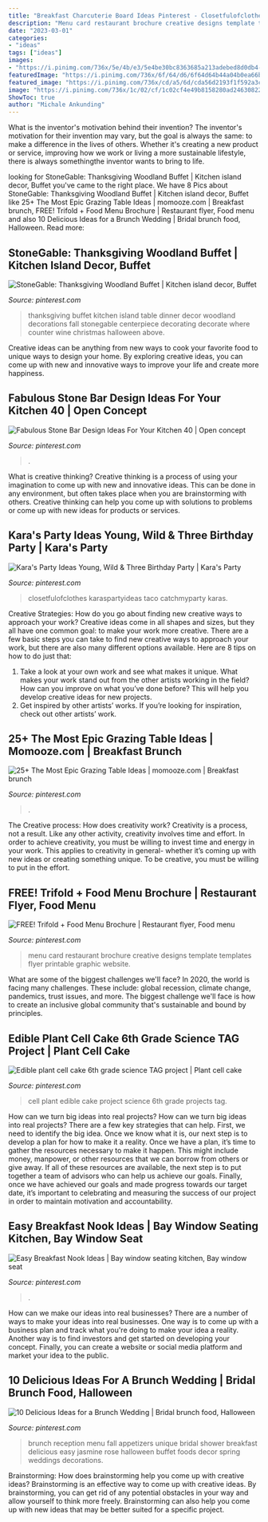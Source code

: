 ```yaml
---
title: "Breakfast Charcuterie Board Ideas Pinterest - Closetfulofclothes Karaspartyideas Taco Catchmyparty Karas"
description: "Menu card restaurant brochure creative designs template templates flyer printable graphic website"
date: "2023-03-01"
categories:
- "ideas"
tags: ["ideas"]
images:
- "https://i.pinimg.com/736x/5e/4b/e3/5e4be30bc8363685a213adebed8d0db4--white-cabinets-light-fixtures.jpg"
featuredImage: "https://i.pinimg.com/736x/6f/64/d6/6f64d64b44a04b0ea66bb5b748025fcb--brunch-wedding-showers-spring-brunch-wedding.jpg"
featured_image: "https://i.pinimg.com/736x/cd/a5/6d/cda56d2193f1f592a3c8655e1655ed19.jpg"
image: "https://i.pinimg.com/736x/1c/02/cf/1c02cf4e49b8158280ad246308225b49.jpg"
ShowToc: true
author: "Michale Ankunding"
---
```



What is the inventor's motivation behind their invention?
The inventor's motivation for their invention may vary, but the goal is always the same: to make a difference in the lives of others. Whether it's creating a new product or service, improving how we work or living a more sustainable lifestyle, there is always somethingthe inventor wants to bring to life.

	

		
looking for StoneGable: Thanksgiving Woodland Buffet | Kitchen island decor, Buffet you've came to the right place. We have 8 Pics about StoneGable: Thanksgiving Woodland Buffet | Kitchen island decor, Buffet like 25+ The Most Epic Grazing Table Ideas | momooze.com | Breakfast brunch, FREE! Trifold + Food Menu Brochure | Restaurant flyer, Food menu and also 10 Delicious Ideas for a Brunch Wedding | Bridal brunch food, Halloween. Read more:
		
    
## StoneGable: Thanksgiving Woodland Buffet | Kitchen Island Decor, Buffet

<img loading=lazy src="https://i.pinimg.com/736x/5e/4b/e3/5e4be30bc8363685a213adebed8d0db4--white-cabinets-light-fixtures.jpg" onerror="this.onerror=null;this.src='https://tse4.mm.bing.net/th?id=OIP.DtPHwh6qLPh2v9u23sQnJADIEs&amp;pid=15.1';" alt="StoneGable: Thanksgiving Woodland Buffet | Kitchen island decor, Buffet">

_Source: pinterest.com_

>thanksgiving buffet kitchen island table dinner decor woodland decorations fall stonegable centerpiece decorating decorate where counter wine christmas halloween above. 

	

Creative ideas can be anything from new ways to cook your favorite food to unique ways to design your home. By exploring creative ideas, you can come up with new and innovative ways to improve your life and create more happiness.

    
## Fabulous Stone Bar Design Ideas For Your Kitchen 40 | Open Concept

<img loading=lazy src="https://i.pinimg.com/736x/82/42/31/824231ce8f5e5c0a87e6619fd6876da8.jpg" onerror="this.onerror=null;this.src='https://tse4.mm.bing.net/th?id=OIP.hJcJ5iLqFRBZ92yhAmNTUAHaHa&amp;pid=15.1';" alt="Fabulous Stone Bar Design Ideas For Your Kitchen 40 | Open concept">

_Source: pinterest.com_

>. 

	

What is creative thinking?
Creative thinking is a process of using your imagination to come up with new and innovative ideas. This can be done in any environment, but often takes place when you are brainstorming with others. Creative thinking can help you come up with solutions to problems or come up with new ideas for products or services.

    
## Kara&#039;s Party Ideas Young, Wild &amp; Three Birthday Party | Kara&#039;s Party

<img loading=lazy src="https://i.pinimg.com/736x/89/81/3b/89813baa8e5a35ad472257442e427d07.jpg" onerror="this.onerror=null;this.src='https://tse3.mm.bing.net/th?id=OIP.sAN5GrGfcSfmXHeY8IJarQHaLH&amp;pid=15.1';" alt="Kara&#039;s Party Ideas Young, Wild &amp; Three Birthday Party | Kara&#039;s Party">

_Source: pinterest.com_

>closetfulofclothes karaspartyideas taco catchmyparty karas. 

	

Creative Strategies: How do you go about finding new creative ways to approach your work?
Creative ideas come in all shapes and sizes, but they all have one common goal: to make your work more creative. There are a few basic steps you can take to find new creative ways to approach your work, but there are also many different options available. Here are 8 tips on how to do just that: 
1. Take a look at your own work and see what makes it unique. What makes your work stand out from the other artists working in the field? How can you improve on what you’ve done before? This will help you develop creative ideas for new projects. 
2. Get inspired by other artists’ works. If you’re looking for inspiration, check out other artists’ work.

    
## 25+ The Most Epic Grazing Table Ideas | Momooze.com | Breakfast Brunch

<img loading=lazy src="https://i.pinimg.com/736x/1c/02/cf/1c02cf4e49b8158280ad246308225b49.jpg" onerror="this.onerror=null;this.src='https://tse1.mm.bing.net/th?id=OIP.33jYfvy_SCSKFZbcFltNqgHaLH&amp;pid=15.1';" alt="25+ The Most Epic Grazing Table Ideas | momooze.com | Breakfast brunch">

_Source: pinterest.com_

>. 

	

The Creative process: How does creativity work?
Creativity is a process, not a result. Like any other activity, creativity involves time and effort. In order to achieve creativity, you must be willing to invest time and energy in your work. This applies to creativity in general- whether it’s coming up with new ideas or creating something unique. To be creative, you must be willing to put in the effort.

    
## FREE! Trifold + Food Menu Brochure | Restaurant Flyer, Food Menu

<img loading=lazy src="https://i.pinimg.com/736x/35/12/18/351218363f788fa543a020089ea3be21--restaurant-brochure-restaurant-menu-design.jpg" onerror="this.onerror=null;this.src='https://tse3.mm.bing.net/th?id=OIP.dWWKl-7FbTXcEaOw8eHWpwHaE6&amp;pid=15.1';" alt="FREE! Trifold + Food Menu Brochure | Restaurant flyer, Food menu">

_Source: pinterest.com_

>menu card restaurant brochure creative designs template templates flyer printable graphic website. 

	

What are some of the biggest challenges we'll face?
In 2020, the world is facing many challenges. These include: global recession, climate change, pandemics, trust issues, and more. The biggest challenge we'll face is how to create an inclusive global community that's sustainable and bound by principles.

    
## Edible Plant Cell Cake 6th Grade Science TAG Project | Plant Cell Cake

<img loading=lazy src="https://i.pinimg.com/736x/9c/10/23/9c1023f5596113f21749e095e0653012.jpg" onerror="this.onerror=null;this.src='https://tse4.mm.bing.net/th?id=OIP.jmbYuf2JmLpJtqtHjEWVOwHaNK&amp;pid=15.1';" alt="Edible plant cell cake 6th grade science TAG project | Plant cell cake">

_Source: pinterest.com_

>cell plant edible cake project science 6th grade projects tag. 

	

How can we turn big ideas into real projects?
How can we turn big ideas into real projects? There are a few key strategies that can help. First, we need to identify the big idea. Once we know what it is, our next step is to develop a plan for how to make it a reality. Once we have a plan, it’s time to gather the resources necessary to make it happen. This might include money, manpower, or other resources that we can borrow from others or give away. If all of these resources are available, the next step is to put together a team of advisors who can help us achieve our goals. Finally, once we have achieved our goals and made progress towards our target date, it’s important to celebrating and measuring the success of our project in order to maintain motivation and accountability.

    
## Easy Breakfast Nook Ideas | Bay Window Seating Kitchen, Bay Window Seat

<img loading=lazy src="https://i.pinimg.com/736x/cd/a5/6d/cda56d2193f1f592a3c8655e1655ed19.jpg" onerror="this.onerror=null;this.src='https://tse1.mm.bing.net/th?id=OIP.mnCyqJiNi4Psr5m7MW-crQHaLG&amp;pid=15.1';" alt="Easy Breakfast Nook Ideas | Bay window seating kitchen, Bay window seat">

_Source: pinterest.com_

>. 

	

How can we make our ideas into real businesses?
There are a number of ways to make your ideas into real businesses. One way is to come up with a business plan and track what you're doing to make your idea a reality. Another way is to find investors and get started on developing your concept. Finally, you can create a website or social media platform and market your idea to the public.

    
## 10 Delicious Ideas For A Brunch Wedding | Bridal Brunch Food, Halloween

<img loading=lazy src="https://i.pinimg.com/736x/6f/64/d6/6f64d64b44a04b0ea66bb5b748025fcb--brunch-wedding-showers-spring-brunch-wedding.jpg" onerror="this.onerror=null;this.src='https://tse2.mm.bing.net/th?id=OIP.GDSukNmiQq_y0ivdP0Rx0wHaLH&amp;pid=15.1';" alt="10 Delicious Ideas for a Brunch Wedding | Bridal brunch food, Halloween">

_Source: pinterest.com_

>brunch reception menu fall appetizers unique bridal shower breakfast delicious easy jasmine rose halloween buffet foods decor spring weddings decorations. 

	

Brainstorming: How does brainstorming help you come up with creative ideas?
Brainstorming is an effective way to come up with creative ideas. By brainstorming, you can get rid of any potential obstacles in your way and allow yourself to think more freely. Brainstorming can also help you come up with new ideas that may be better suited for a specific project.

